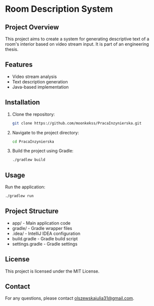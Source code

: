 # Room Description System

## Project Overview
This project aims to create a system for generating descriptive text of a room's interior based on video stream input. It is part of an engineering thesis.

## Features
- Video stream analysis
- Text description generation
- Java-based implementation

## Installation
1. Clone the repository:
    ```bash
    git clone https://github.com/moonkekss/PracaInzynierska.git
    ```
2. Navigate to the project directory:
    ```bash
    cd PracaInzynierska
    ```
3. Build the project using Gradle:
    ```bash
    ./gradlew build
    ```

## Usage
Run the application:
```bash
./gradlew run
```

## Project Structure
- app/ - Main application code
- gradle/ - Gradle wrapper files
- .idea/ - IntelliJ IDEA configuration
- build.gradle - Gradle build script
- settings.gradle - Gradle settings

## License
This project is licensed under the MIT License.

## Contact
For any questions, please contact olszewskajulia31@gmail.com.
